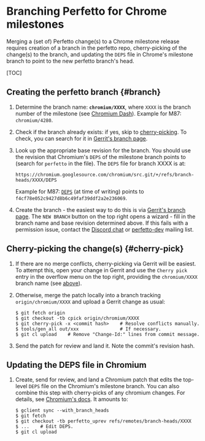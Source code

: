 # Branching Perfetto for Chrome milestones

Merging a (set of) Perfetto change(s) to a Chrome milestone release requires
creation of a branch in the perfetto repo, cherry-picking of the change(s) to
the branch, and updating the `DEPS` file in Chrome's milestone branch to point
to the new perfetto branch's head.

[TOC]

## Creating the perfetto branch {#branch}

1.  Determine the branch name: **`chromium/XXXX`**, where `XXXX` is the branch
    number of the milestone (see
    [Chromium Dash](https://chromiumdash.appspot.com/branches)). Example for
    M87: `chromium/4280`.

1.  Check if the branch already exists: if yes, skip to
    [cherry-picking](#all-tables). To check, you can search for it in
    [Gerrit's branch page](https://android-review.googlesource.com/admin/repos/platform/external/perfetto,branches).

1.  Look up the appropriate base revision for the branch. You should use the
    revision that Chromium's `DEPS` of the milestone branch points to (search
    for `perfetto` in the file). The `DEPS` file for branch XXXX is at:

    `https://chromium.googlesource.com/chromium/src.git/+/refs/branch-heads/XXXX/DEPS`

    Example for M87:
    [`DEPS`](https://chromium.googlesource.com/chromium/src.git/+/refs/branch-heads/4280/DEPS)
    (at time of writing) points to `f4cf78e052c9427d8b6c49faf39ddf2a2e236069`.

1.  Create the branch - the easiest way to do this is via
    [Gerrit's branch page](https://android-review.googlesource.com/admin/repos/platform/external/perfetto,branches).
    The `NEW BRANCH` button on the top right opens a wizard - fill in the branch
    name and base revision determined above. If this fails with a permission
    issue, contact the [Discord chat](https://discord.gg/35ShE3A) or
    [perfetto-dev](https://groups.google.com/forum/#!forum/perfetto-dev) mailing
    list.

## Cherry-picking the change(s) {#cherry-pick}

1.  If there are no merge conflicts, cherry-picking via Gerrit will be easiest.
    To attempt this, open your change in Gerrit and use the `Cherry pick` entry
    in the overflow menu on the top right, providing the `chromium/XXXX` branch
    name (see [above](#branch)).

1.  Otherwise, merge the patch locally into a branch tracking
    `origin/chromium/XXXX` and upload a Gerrit change as usual:

    ```
    $ git fetch origin
    $ git checkout -tb cpick origin/chromium/XXXX
    $ git cherry-pick -x <commit hash>    # Resolve conflicts manually.
    $ tools/gen_all out/xxx               # If necessary.
    $ git cl upload    # Remove "Change-Id:" lines from commit message.
    ```

1.  Send the patch for review and land it. Note the commit's revision hash.

## Updating the DEPS file in Chromium

1.  Create, send for review, and land a Chromium patch that edits the top-level
    `DEPS` file on the Chromium's milestone branch. You can also combine this
    step with cherry-picks of any chromium changes. For details, see
    [Chromium's docs](https://www.chromium.org/developers/how-tos/drover). It
    amounts to:

    ```
    $ gclient sync --with_branch_heads
    $ git fetch
    $ git checkout -tb perfetto_uprev refs/remotes/branch-heads/XXXX
    $ ...    # Edit DEPS.
    $ git cl upload
    ```
